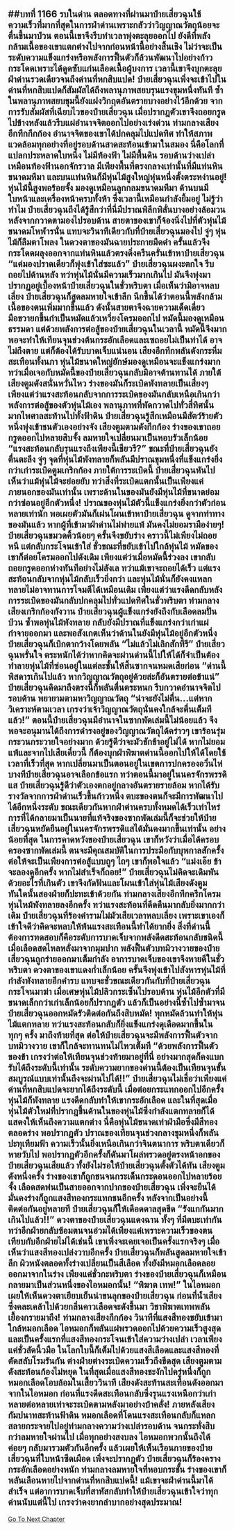 ##บทที่ 1166 รบในด่าน
ตลอดทางที่ผ่านมาป๋ายเสี่ยวฉุนใช้ความเร็วที่มากที่สุดในการฝ่าด่านเพราะกลัวว่าวิญญาณวัตถุน้อยจะตื่นขึ้นมาป่วน ตอนนี้เขาจึงรีบทำเวลาพุ่งตะลุยออกไป ยังดีที่พลังกล้ามเนื้อของเขาแตกต่างไปจากก่อนหน้านี้อย่างสิ้นเชิง ไม่ว่าจะเป็นระดับความแข็งแกร่งหรือพลังการฟื้นตัวก็ล้วนพัฒนาไปอย่างก้าวกระโดดเพราะได้ดูดซับแก่นเลือดเนื้อผู้บงการ
เวลานี้เขาจึงบุกตะลุยฝ่าด่านรวดเดียวจนถึงด่านที่หกสิบแปด!
ป๋ายเสี่ยวฉุนเพิ่งจะเข้าไปในด่านที่หกสิบแปดก็สัมผัสได้ถึงพลานุภาพสยบรุนแรงขุมหนึ่งทันที ซ้ำในพลานุภาพสยบขุมนี้ยังแฝงวิกฤตอันตรายบางอย่างไว้อีกด้วย จากการรับสัมผัสที่เฉียบไวของป๋ายเสี่ยวฉุน เมื่อปรากฎตัวเขาจึงถอยกรูดไปข้างหลังแล้วรีบแผ่อำนาจจิตออกไปอย่างเร่งด่วน
ท่ามกลางเสียงอึกทึกกึกก้อง อำนาจจิตของเขาได้ปกคลุมไปแปดทิศ ทำให้สภาพแวดล้อมทุกอย่างที่อยู่รอบด้านสาดสะท้อนเข้ามาในสมอง
นี่คือโลกที่แปลกประหลาดใบหนึ่ง
ไม่มีท้องฟ้า ไม่มีพื้นดิน รอบด้านว่างเปล่าเหมือนท้องฟ้านอกจักรวาล มีเพียงพื้นที่ตรงกลางเท่านั้นที่มีแท่นหินขนาดมหึมา และบนแท่นหินก็มีหุ่นไม้สูงใหญ่หุ่นหนึ่งตั้งตระหง่านอยู่!
หุ่นไม้นี้สูงพอร้อยจั้ง มองดูเหมือนลูกกลมขนาดมหึมา ด้านบนมีใบหน้าและเครื่องหน้าครบทั้งห้า ซึ่งเวลานี้เหมือนกำลังยิ้มอยู่
ไม่รู้ว่าทำไม ป๋ายเสี่ยวฉุนถึงได้รู้สึกว่าที่นี่มีปราณพิลึกพิลั่นบางอย่างล้อมวน หลังจากกวาดตามองไปรอบด้าน สายตาของเขาก็จ้องนิ่งไปที่ตัวหุ่นไม้ขนาดมโหฬารนั่น
แทบจะวินาทีเดียวกับที่ป๋ายเสี่ยวฉุนมองไป จู่ๆ หุ่นไม้ก็ลืมตาโพลง ในดวงตาของมันฉายประกายมืดดำ ครั้นแล้วจึงกระโดดผลุงออกจากแท่นหินแล้วตรงดิ่งครืนครั่นเข้าหาป๋ายเสี่ยวฉุน
“แค่มองปราดเดียวก็พุ่งเข้าใส่ซะแล้ว” ป๋ายเสี่ยวฉุนผงะตกใจ รีบถอยไปด้านหลัง ทว่าหุ่นไม้นั่นมีความเร็วมากเกินไป มันจึงพุ่งมาปรากฏอยู่เบื้องหน้าป๋ายเสี่ยวฉุนในชั่วพริบตา เมื่อเห็นว่ามิอาจหลบเลี่ยง ป๋ายเสี่ยวฉุนก็สูดลมหายใจเข้าลึก นึกขึ้นได้ว่าตอนนี้พลังกล้ามเนื้อของตนเพิ่มมากขึ้นแล้ว ดังนั้นสายตาจึงฉายความเด็ดเดี่ยว มือขวายกขึ้นกำเป็นหมัดแล้วเหวี่ยงโครมออกไป
หมัดนี้มองดูเหมือนธรรมดา แต่ด้วยพลังการต่อสู้ของป๋ายเสี่ยวฉุนในเวลานี้ หมัดนี้จึงมากพอจะทำให้เทียนจุนช่วงต้นกระอักเลือดและเซถอยไม่เป็นท่าได้ อาจไม่ถึงตาย แต่ก็ต้องได้รับบาดเจ็บแน่นอน
เสียงอึกทึกพลันดังกระหึ่มสะเทือนทั้งนภา หุ่นไม้ขนาดใหญ่ยักษ์มองดูเหมือนจะแข็งแกร่งมาก ทว่าเมื่อเจอกับหมัดนี้ของป๋ายเสี่ยวฉุนกลับมิอาจต้านทานได้ ภายใต้เสียงตูมดังสนั่นหวั่นไหว ร่างของมันก็ระเบิดพังทลายเป็นเสี่ยงๆ
เพียงแต่ว่าแรงสะท้อนกลับจากการระเบิดของมันกลับเหนือเกินกว่าพลังการต่อสู้ของตัวหุ่นไม้เอง พลานุภาพที่พัดกวาดไปทั่วสี่ทิศนั้นมากไพศาลสะท้านไปทั้งฟ้าดิน ป๋ายเสี่ยวฉุนรู้สึกเหมือนมีสัตว์ร้ายตัวหนึ่งพุ่งเข้าชนตัวเองอย่างจัง เสียงตูมตามดังกึกก้อง ร่างของเขาถอยกรูดออกไปหลายสิบจั้ง ลมหายใจเปลี่ยนมาเป็นหอบรัวเล็กน้อย
“แรงสะท้อนกลับรุนแรงถึงเพียงนี้เชียวรึ?” ขณะที่ป๋ายเสี่ยวฉุนยังตื่นตะลึง จู่ๆ จุดที่หุ่นไม้พังทลายก็พลันมีปราณขุมหนึ่งที่แข็งแกร่งยิ่งกว่าเก่าระเบิดตูมเกริกก้อง
ภายใต้การระเบิดนี้ ป๋ายเสี่ยวฉุนหันไปเห็นว่าแม้หุ่นไม้จะย่อยยับ ทว่าสิ่งที่ระเบิดแตกนั้นเป็นเพียงแค่ภายนอกของมันเท่านั้น เพราะด้านในของมันยังมีหุ่นไม้ที่ขนาดย่อมกว่าซ่อนอยู่อีกตัวหนึ่ง!
ปราณของหุ่นไม้ตัวนี้แข็งแกร่งยิ่งกว่าตัวก่อนหลายเท่านัก พอเผยตัวมันก็เผ่นโผนเข้าหาป๋ายเสี่ยวฉุน ดูจากท่าทางของมันแล้ว หากผู้ที่เข้ามาฝ่าด่านไม่พ่ายแพ้ มันคงไม่ยอมรามือง่ายๆ!
ป๋ายเสี่ยวฉุนขมวดคิ้วน้อยๆ ครั้นจึงขยับร่าง คราวนี้ไม่เพียงไม่ถอยหนี แต่กลับกระโจนเข้าใส่ ชั่วขณะที่ขยับเข้าไปใกล้หุ่นไม้ หมัดของเขาก็ต่อยโครมออกไปดังเดิม เพียงแต่ว่าเมื่อหมัดนี้ร่วงลง เขากลับถอยกรูดออกห่างทันทีอย่างไม่ลังเล
ทว่าแม้เขาจะถอยได้เร็ว แต่แรงสะท้อนกลับจากหุ่นไม้กลับเร็วยิ่งกว่า และหุ่นไม้นั่นก็ยังคงแหลกทลายไม่อาจทานการโจมตีได้เหมือนเดิม เพียงแต่ว่าแรงดีดกลับหลังการระเบิดของมันกลับปกคลุมไปทั่วแปดทิศในชั่วพริบตา ท่ามกลางเสียงเกริกก้องกังวาน ป๋ายเสี่ยวฉุนผู้แข็งแกร่งยังถึงกับเลือดลมปั่นป่วน
ซ้ำพอหุ่นไม้พังทลาย กลับยังมีปราณที่แข็งแกร่งกว่าเก่าแผ่กำจายออกมา และพอสังเกตเห็นว่าด้านในยังมีหุ่นไม้อยู่อีกตัวหนึ่ง ป๋ายเสี่ยวฉุนก็เบิกตากว้างโดยพลัน
“ไม่แล้วไม่เลิกสักทีรึ” ป๋ายเสี่ยวฉุนพรั่นใจ ตระหนักได้ว่าหากคิดจะผ่านด่านนี้ไปให้ได้ก็จำเป็นต้องทำลายหุ่นไม้ที่ซ่อนอยู่ในแต่ละชั้นให้สิ้นซากจนหมดเสียก่อน
“ด่านนี้พิสดารเกินไปแล้ว หากวิญญาณวัตถุอยู่ด้วยล่ะก็อันตรายต่อข้าแน่” ป๋ายเสี่ยวฉุนคิดมาถึงตรงนี้ก็พลันตื่นตระหนก รีบกวาดอำนาจจิตไปรอบด้าน พยายามตามหาวิญญาณวัตถุ
“น่าจะยังไม่ตื่น...แต่หากวิเคราะห์ตามเวลา เกรงว่าเจ้าวิญญาณวัตถุนั่นคงใกล้จะตื่นเต็มทีแล้ว!” ตอนนี้ป๋ายเสี่ยวฉุนมีอำนาจในซากพัดเล่มนี้ไม่น้อยแล้ว จึงพอจะอนุมานได้ถึงการดำรงอยู่ของวิญญาณวัตถุได้คร่าวๆ
เขาร้อนรุ่มกระวนกระวายใจอย่างมาก ด้วยรู้ดีว่าจะมัวชักช้าอยู่ไม่ได้ หากไม่ยอมแพ้และจากไปเสียเดี๋ยวนี้ ก็ต้องบุกฝ่าพิฆาตด่านนี้ออกไปให้ได้โดยใช้เวลาที่เร็วที่สุด
หากเปลี่ยนมาเป็นตอนอยู่ในเขตการปกครองอวิ๋นไห่ บางทีป๋ายเสี่ยวฉุนอาจเลือกข้อแรก ทว่าตอนนี้มาอยู่ในนครจักรพรรดิแส ป๋ายเสี่ยวฉุนรู้ดีว่าตัวเองตกอยู่กลางอันตรายรายล้อม หากได้รับรางวัลจากการฝ่าด่านเร็วขึ้นก้าวหนึ่ง ตบะของตนก็จะมีการพัฒนาไปได้อีกหนึ่งระดับ ขณะเดียวกันหากฝ่าด่านครบทั้งหมดได้เร็วเท่าไหร่ การที่ได้กลายมาเป็นนายที่แท้จริงของซากพัดเล่มนี้ก็จะช่วยให้ป๋ายเสี่ยวฉุนหยัดยืนอยู่ในนครจักรพรรดิแสได้มั่นคงมากขึ้นเท่านั้น
อย่างน้อยที่สุด ในการคาดหวังของป๋ายเสี่ยวฉุน เขาก็หวังว่าเมื่อได้ครอบครองซากพัดเล่มนี้ ตนจะมีคุณสมบัติในการประมือกับบุพกาลสักครั้ง ต่อให้จะเป็นเพียงการต่อสู้แบบถูๆ ไถๆ เขาก็พอใจแล้ว
“แม่งเอ๊ย ข้าจะลองดูอีกครั้ง หากไม่สำเร็จก็ถอย!” ป๋ายเสี่ยวฉุนไม่คิดจะเดิมพันด้วยอะไรที่เกินตัว เขาจึงกัดฟันและโผนเข้าใส่หุ่นไม้เสียงดังตูม
ทันใดนั้นสองฝ่ายก็ปะทะเข้าด้วยกัน ท่ามกลางเสียงอึกทึกครึกโครม หุ่นไหม้พังทลายลงอีกครั้ง ทว่าแรงสะท้อนที่ดีดคืนมากลับยิ่งมากกว่าเดิม ป๋ายเสี่ยวฉุนที่ร้องคำรามไม่มัวเสียเวลาหลบเลี่ยง เพราะเขาเองก็เข้าใจดีว่าคิดจะหลบให้พ้นแรงสะเทือนนี้ทำได้ยากยิ่ง สิ่งที่ด่านนี้ต้องการทดสอบก็คือระดับการบาดเจ็บจากพลังดีดสะท้อนกลับชนิดนี้
เมื่อเลือดสดไหลหลั่งมาจากมุมปาก พลังฟื้นตัวบทมิวางวายของป๋ายเสี่ยวฉุนถูกร่ายออกมาเต็มกำลัง อาการบาดเจ็บของเขาจึงหายดีในชั่วพริบตา ดวงตาของเขาแดงก่ำเล็กน้อย ครั้นจึงพุ่งเข้าไปสังหารหุ่นไม้ที่กำลังพังทลายอีกคำรบ
แทบจะชั่วขณะเดียวกันกับที่ป๋ายเสี่ยวฉุนกระโจนมาฆ่า เมื่อเศษหุ่นไม้ปลิวกระเซ็นไปรอบด้าน หุ่นไม้อีกตัวที่มีขนาดเล็กกว่าเก่าเล็กน้อยก็ปรากฎตัว แล้วก็เป็นอย่างนี้ซ้ำไปซ้ำมาจนป๋ายเสี่ยวฉุนออกหมัดรัวติดต่อกันถึงสิบหมัด!
ทุกหมัดล้วนทำให้หุ่นไม้แตกทลาย ทว่าแรงสะท้อนกลับก็ยิ่งแข็งแกร่งดุเดือดมากขึ้นในทุกๆ ครั้ง มาถึงท้ายที่สุด ต่อให้ป๋ายเสี่ยวฉุนจะมีพลังการฟื้นตัวจากบทมิวางวาย เขาก็ใกล้จะทานทนไม่ไหวเต็มที
“ด้วยพลังการฟื้นตัวของข้า เกรงว่าต่อให้เทียนจุนช่วงท้ายมาอยู่ที่นี่ อย่างมากสุดก็คงแบกรับได้ถึงระดับนี้เท่านั้น ระดับความยากของด่านนี้ต้องเป็นเทียนจุนขั้นสมบูรณ์แบบเท่านั้นถึงจะผ่านไปได้!!” ป๋ายเสี่ยวฉุนไม่เชื่อว่าเพียงแค่ด่านที่หกสิบแปดจะยากได้ถึงระดับนี้ เมื่อต่อยกระแทกออกไปอีกครั้ง หุ่นไม้ก็พังทลาย แรงดีดกลับทำให้เขากระอักเลือด และในที่สุดเมื่อหุ่นไม้ตัวใหม่ที่ปรากฎขึ้นด้านในของหุ่นไม้ซึ่งกำลังแตกทลายก็ได้แสดงให้เห็นถึงความแตกต่าง
นี่คือหุ่นไม้ขนาดเท่าฝ่ามือซึ่งมีสีทองตลอดร่าง พอปรากฏตัว ปราณของเทียนจุนช่วงกลางขุมหนึ่งก็พลันปะทุเทียมฟ้า ความเร็วนั้นยิ่งเหนือเกินกว่าจินตนาการ พริบตาเดียวก็หายวับไป พอปรากฎตัวอีกครั้งก็ดันมาโผล่พรวดอยู่ตรงหน้าอกของป๋ายเสี่ยวฉุนเสียแล้ว ทั้งยังไม่รอให้ป๋ายเสี่ยวฉุนตั้งตัวได้ทัน เสียงตูมดังหนึ่งครั้ง ร่างของเขาก็ถูกชนจนกระเด็นกระดอนออกไปหลายร้อยจั้ง
เลือดสดพ่นเป็นสายออกจากปากของป๋ายเสี่ยวฉุน เพิ่งจะยืนได้มั่นคงร่างก็ถูกแสงสีทองกระแทกชนอีกครั้ง หลังจากเป็นอย่างนี้ติดต่อกันอยู่หลายที ป๋ายเสี่ยวฉุนก็ให้เดือดดาลสุดขีด
“รังแกกันมากเกินไปแล้ว!!” ดวงตาของป๋ายเสี่ยวฉุนแดงฉาน ทั้งๆ ที่มีตบะเท่ากัน ทว่าอีกฝ่ายกลับซ้อมตนจนอ่วมได้เพียงแค่เพราะความเร็วของตนเทียบกับอีกฝ่ายไม่ได้เช่นนี้ เขาเพิ่งจะเคยเจอเป็นครั้งแรกจริงๆ
เมื่อเห็นว่าแสงสีทองเปล่งวาบอีกครั้ง ป๋ายเสี่ยวฉุนก็พลันสูดลมหายใจเข้าลึก ผิวหนังตลอดทั้งร่างเปลี่ยนเป็นสีเลือด ทั้งยังมีหมอกเลือดลอยออกมาจากในร่าง เพียงแค่ชั่วกะพริบตา ร่างของป๋ายเสี่ยวฉุนก็เหมือนกลายมาเป็นส่วนหนึ่งของไอหมอกนั้น!
“พิฆาต เทพ!” ในไอหมอกเผยให้เห็นดวงตาเยียบเย็นน่าขนลุกของป๋ายเสี่ยวฉุน ก่อนที่น้ำเสียงซึ่งคละเคล้าไปด้วยกลิ่นคาวเลือดจะดังขึ้นมา
วิชาพิฆาตเทพพลันเยื้องกรายมาถึง!
ท่ามกลางเสียงกึกก้อง วินาทีที่แสงสีทองขยับเข้ามาใกล้หมอกเลือด ไอหมอกก็พลันแผ่พรวดออกไปด้วยความเร็วสูงสุด และเป็นครั้งแรกที่แสงสีทองกระโจนเข้าใส่ความว่างเปล่า เวลาเพียงแค่ชั่วลัดนิ้วมือ ในโลกใบนี้ก็เต็มไปด้วยแสงสีเลือดและแสงสีทองที่ตัดสลับโรมรันกัน ต่างฝ่ายต่างระเบิดความเร็วถึงขีดสุด
เสียงตูมตามดังสะท้อนก้องไม่หยุด ในที่สุดเมื่อแสงสีทองชะงักไปครู่หนึ่งก็ถูกหมอกเลือดโอบล้อมในเสี้ยววินาที เสียงดังสะท้านสะเทือนดังออกมาจากในไอหมอก ก่อนที่แรงดีดสะเทือนกลับซึ่งรุนแรงเหนือกว่าเก่าหลายต่อหลายเท่าจะระเบิดตามหลังมาอย่างบ้าคลั่ง!
ภายหลังเสียงกัมปนาทสะท้านฟ้าดิน หมอกเลือดที่โดนแรงสะเทือนกลับก็แหลกสลายกระจายไปอยู่ท่ามกลางความว่างเปล่ารอบด้าน จนกระทั่งสิบกว่าลมหายใจผ่านไป เมื่อทุกอย่างสงบลง ไอหมอกพวกนั้นถึงได้ค่อยๆ กลับมารวมตัวกันอีกครั้ง แล้วเผยให้เห็นเรือนกายของป๋ายเสี่ยวฉุนที่ใบหน้าซีดเผือด
เพิ่งจะปรากฏตัว ป๋ายเสี่ยวฉุนก็ร้องคราง กระอักเลือดอย่างหนัก ท่ามกลางลมหายใจที่หอบกระชั้น ร่างของเขาก็พลันเลือนหายไปจากด่านที่หกสิบแปดนี้!
แม้เขาจะฝ่าด่านนี้มาได้สำเร็จ แต่อาการบาดเจ็บที่สาหัสกลับทำให้ป๋ายเสี่ยวฉุนเข้าใจว่าทุกด่านนับแต่นี้ไป เกรงว่าคงยากลำบากอย่างสุดประมาณ!
------


[Go To Next Chapter]( ./140.md)
